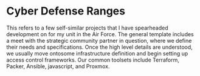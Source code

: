 # Cyber Defense Ranges

This refers to a few self-similar projects that I have spearheaded development on for my unit in the Air Force. The general template includes a meet with the strategic community 
partner in question, where we define their needs and specifications. Once the high level details are understood, we usually move ontosome infrastructure definition and begin setting 
up access control frameworks. Our common toolsets include Terraform, Packer, Ansible, javascript, and Proxmox.
